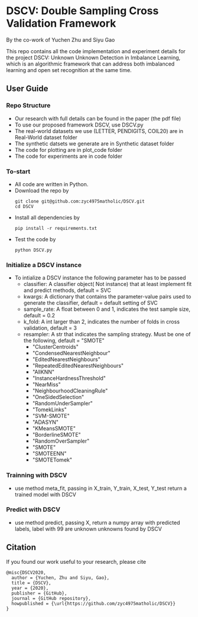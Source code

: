# DSCV: Double Sampling Cross Validation Framework

By the co-work of Yuchen Zhu and Siyu Gao

This repo contains all the code implementation and experiment details for the project DSCV: Unknown Unknown Detection in Imbalance Learning, which is an algorithmic framework that can address both imbalanced learning and open set recognition at the same time.

User Guide
-
### Repo Structure
* Our research with full details can be found in the paper (the pdf file)
* To use our proposed framework DSCV, use DSCV.py
* The real-world datasets we use (LETTER, PENDIGITS, COIL20) are in Real-World dataset folder
* The synthetic datsets we generate are in Synthetic dataset folder
* The code for plotting are in plot_code folder
* The code for experiments are in code folder

### To-start
* All code are written in Python.
* Download the repo by
  ```
  git clone git@github.com:zyc4975matholic/DSCV.git
  cd DSCV
  ```
* Install all dependencies by
  ```
  pip install -r requirements.txt
  ```
* Test the code by
  ```
  python DSCV.py
  ```

### Initialize a DSCV instance
* To intialize a DSCV instance the following parameter has to be passed
  + classifier: A classifier object( Not instance) that at least implement fit and predict methods, default = SVC
  + kwargs: A dictionary that contains the parameter-value pairs used to generate the classifier, default = default setting of SVC
  + sample_rate: A float between 0 and 1, indicates the test sample size, default = 0.2
  + k_fold: A int larger than 2, indicates the number of folds in cross validation, default = 3
  + resampler: A str that indicates the sampling strategy. Must be one of the following, default = "SMOTE"
      - "ClusterCentroids"
      - "CondensedNearestNeighbour"
      - "EditedNearestNeighbours"
      - "RepeatedEditedNearestNeighbours"
      - "AllKNN" 
      - "InstanceHardnessThreshold"
      - "NearMiss"
      - "NeighbourhoodCleaningRule"
      - "OneSidedSelection"
      - "RandomUnderSampler"
      - "TomekLinks"
      - "SVM-SMOTE"
      - "ADASYN"
      - "KMeansSMOTE"
      - "BorderlineSMOTE"
      - "RandomOverSampler"
      - "SMOTE"
      - "SMOTEENN"
      - "SMOTETomek"

### Trainning with DSCV
* use method meta_fit, passing in X_train, Y_train, X_test, Y_test
  return a trained model with DSCV

### Predict with DSCV
* use method predict, passing X,
  return a numpy array with predicted labels, label with 99 are unknown unknowns found by DSCV
  
  
Citation
-
If you found our work useful to your research, please cite

```
@misc{DSCV2020,
  author = {Yuchen, Zhu and Siyu, Gao},
  title = {DSCV},
  year = {2020},
  publisher = {GitHub},
  journal = {GitHub repository},
  howpublished = {\url{https://github.com/zyc4975matholic/DSCV}}
}
```
